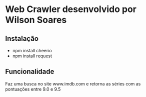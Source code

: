 <h1>Web Crawler desenvolvido por Wilson Soares</h1>

<h2>Instalação</h2>

<ul>
  <li>npm install cheerio</li>
  <li>npm install request</li>
</ul>

<h2>Funcionalidade</h2>

<p>Faz uma busca no site www.imdb.com e retorna as séries com as pontuações entre 9.0 e 9.5</p>
